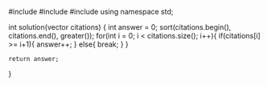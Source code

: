 #include <string>
#include <vector>
#include <algorithm>
using namespace std;

int solution(vector<int> citations) {
int answer = 0;
sort(citations.begin(), citations.end(), greater<int>());
for(int i = 0; i < citations.size(); i++){
if(citations[i] >= i+1){
answer++;
}
else{
break;
}
}

    return answer;

}

